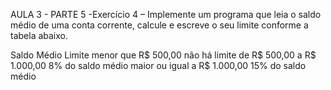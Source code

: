 AULA 3 - PARTE 5 -Exercício 4 – Implemente um programa que leia o saldo médio
de uma conta corrente, calcule e escreve o seu limite conforme a
tabela abaixo.

Saldo Médio Limite
menor que R$ 500,00 não há limite
de R$ 500,00 a R$ 1.000,00 8% do saldo médio
maior ou igual a R$ 1.000,00 15% do saldo médio
